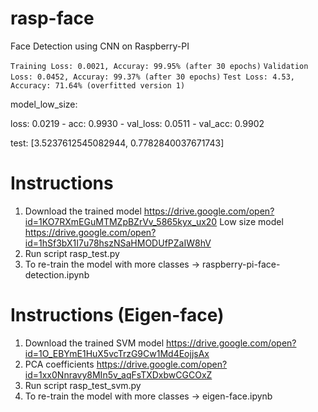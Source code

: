 # rasp-face
Face Detection using CNN on Raspberry-PI

`Training Loss: 0.0021, Accuray: 99.95% (after 30 epochs)`
`Validation Loss: 0.0452, Accuray: 99.37% (after 30 epochs)`
`Test Loss: 4.53, Accuracy: 71.64% (overfitted version 1)`

model_low_size:

loss: 0.0219 - acc: 0.9930 - val_loss: 0.0511 - val_acc: 0.9902

test: [3.5237612545082944, 0.7782840037671743]

# Instructions

1. Download the trained model https://drive.google.com/open?id=1KO7RXmEGuMTMZpBZrVv_5865kyx_ux20
   Low size model https://drive.google.com/open?id=1hSf3bX1I7u78hszNSaHMODUfPZaIW8hV
2. Run script rasp_test.py
3. To re-train the model with more classes -> raspberry-pi-face-detection.ipynb


# Instructions (Eigen-face)

1. Download the trained SVM model https://drive.google.com/open?id=1O_EBYmE1HuX5vcTrzG9Cw1Md4EojjsAx
2. PCA coefficients https://drive.google.com/open?id=1xx0Nnravy8MIn5v_aqFsTXDxbwCGCOxZ
2. Run script rasp_test_svm.py
3. To re-train the model with more classes -> eigen-face.ipynb